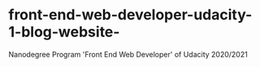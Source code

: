 # front-end-web-developer-udacity-1-blog-website-
Nanodegree Program 'Front End Web Developer' of Udacity 2020/2021
